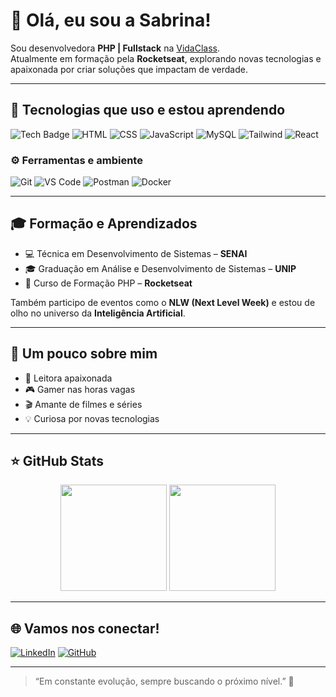 
# 👋 Olá, eu sou a Sabrina!

Sou desenvolvedora **PHP | Fullstack** na [VidaClass](https://www.vidaclass.com.br/).  
Atualmente em formação pela **Rocketseat**, explorando novas tecnologias e apaixonada por criar soluções que impactam de verdade.

---

## 🚀 Tecnologias que uso e estou aprendendo

![Tech Badge](https://img.shields.io/badge/-PHP-777BB4?style=flat&logo=php&logoColor=white)
![HTML](https://img.shields.io/badge/-HTML5-E34F26?style=flat&logo=html5&logoColor=white)
![CSS](https://img.shields.io/badge/-CSS3-1572B6?style=flat&logo=css3)
![JavaScript](https://img.shields.io/badge/-JavaScript-F7DF1E?style=flat&logo=javascript&logoColor=black)
![MySQL](https://img.shields.io/badge/-MySQL-4479A1?style=flat&logo=mysql&logoColor=white)
![Tailwind](https://img.shields.io/badge/-Tailwind%20CSS-38B2AC?style=flat&logo=tailwind-css)
![React](https://img.shields.io/badge/-React-61DAFB?style=flat&logo=react&logoColor=black)

### ⚙️ Ferramentas e ambiente

![Git](https://img.shields.io/badge/-Git-F05032?style=flat&logo=git&logoColor=white)
![VS Code](https://img.shields.io/badge/-VSCode-007ACC?style=flat&logo=visual-studio-code&logoColor=white)
![Postman](https://img.shields.io/badge/-Postman-FF6C37?style=flat&logo=postman&logoColor=white)
![Docker](https://img.shields.io/badge/-Docker-2496ED?style=flat&logo=docker&logoColor=white)

---

## 🎓 Formação e Aprendizados

- 💻 Técnica em Desenvolvimento de Sistemas – **SENAI**
- 🎓 Graduação em Análise e Desenvolvimento de Sistemas – **UNIP**
- 🚀 Curso de Formação PHP – **Rocketseat**

Também participo de eventos como o **NLW (Next Level Week)** e estou de olho no universo da **Inteligência Artificial**.

---

## 🌟 Um pouco sobre mim

- 📖 Leitora apaixonada
- 🎮 Gamer nas horas vagas
- 🎬 Amante de filmes e séries
- 💡 Curiosa por novas tecnologias

---

## ⭐ GitHub Stats

<div align="center">
  <img height="170" src="https://github-readme-stats.vercel.app/api?username=sahAlves&show_icons=true&theme=tokyonight&hide_title=true" />
  <img height="170" src="https://github-readme-stats.vercel.app/api/top-langs/?username=sahAlves&layout=compact&theme=tokyonight" />
</div>


---

## 🌐 Vamos nos conectar!

[![LinkedIn](https://img.shields.io/badge/-LinkedIn-blue?style=for-the-badge&logo=linkedin&logoColor=white)](https://www.linkedin.com/in/sabrina-souza-271021198/)
[![GitHub](https://img.shields.io/badge/-GitHub-181717?style=for-the-badge&logo=github&logoColor=white)](https://github.com/sahAlves)

---

> “Em constante evolução, sempre buscando o próximo nível.” 🚀
